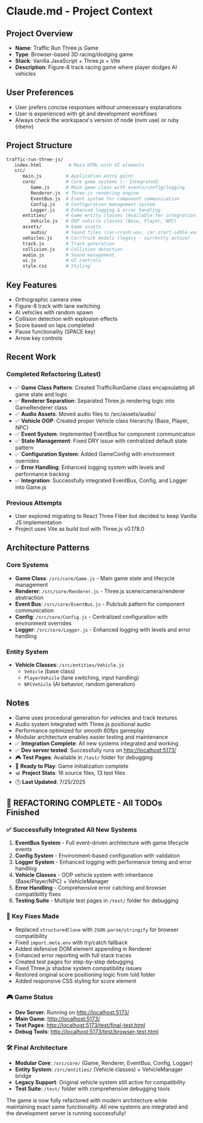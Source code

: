 # Claude.md - Project Context

## Project Overview

- **Name**: Traffic Run Three.js Game
- **Type**: Browser-based 3D racing/dodging game
- **Stack**: Vanilla JavaScript + Three.js + Vite
- **Description**: Figure-8 track racing game where player dodges AI vehicles

## User Preferences

- User prefers concise responses without unnecessary explanations
- User is experienced with git and development workflows
- Always check the workspace's version of node (nvm use) or ruby (rbenv)

## Project Structure

```bash
traffic-run-three-js/
   index.html          # Main HTML with UI elements
   src/
      main.js         # Application entry point
      core/           # Core game systems (✅ Integrated)
         Game.js      # Main game class with events/config/logging
         Renderer.js  # Three.js rendering engine
         EventBus.js  # Event system for component communication
         Config.js    # Configuration management system  
         Logger.js    # Enhanced logging & error handling
      entities/       # Game entity classes (Available for integration)
         Vehicle.js   # OOP vehicle classes (Base, Player, NPC)
      assets/         # Game assets
         audio/       # Sound files (car-crash.wav, car-start-iddle.wav)
      vehicles.js     # Car/Truck models (legacy - currently active)
      track.js        # Track generation
      collision.js    # Collision detection
      audio.js        # Sound management
      ui.js           # UI controls
      style.css       # Styling
```

## Key Features

- Orthographic camera view
- Figure-8 track with lane switching
- AI vehicles with random spawn
- Collision detection with explosion effects
- Score based on laps completed
- Pause functionality (SPACE key)
- Arrow key controls

## Recent Work

### Completed Refactoring (Latest)

- ✅ **Game Class Pattern**: Created TrafficRunGame class encapsulating all game state and logic
- ✅ **Renderer Separation**: Separated Three.js rendering logic into GameRenderer class
- ✅ **Audio Assets**: Moved audio files to /src/assets/audio/
- ✅ **Vehicle OOP**: Created proper Vehicle class hierarchy (Base, Player, NPC)
- ✅ **Event System**: Implemented EventBus for component communication
- ✅ **State Management**: Fixed DRY issue with centralized default state pattern  
- ✅ **Configuration System**: Added GameConfig with environment overrides
- ✅ **Error Handling**: Enhanced logging system with levels and performance tracking
- ✅ **Integration**: Successfully integrated EventBus, Config, and Logger into Game.js

### Previous Attempts

- User explored migrating to React Three Fiber but decided to keep Vanilla JS implementation
- Project uses Vite as build tool with Three.js v0.178.0

## Architecture Patterns

### Core Systems

- **Game Class**: `/src/core/Game.js` - Main game state and lifecycle management
- **Renderer**: `/src/core/Renderer.js` - Three.js scene/camera/renderer abstraction
- **Event Bus**: `/src/core/EventBus.js` - Pub/sub pattern for component communication
- **Config**: `/src/core/Config.js` - Centralized configuration with environment overrides
- **Logger**: `/src/core/Logger.js` - Enhanced logging with levels and error handling

### Entity System

- **Vehicle Classes**: `/src/entities/Vehicle.js`
  - `Vehicle` (base class)
  - `PlayerVehicle` (lane switching, input handling)
  - `NPCVehicle` (AI behavior, random generation)

## Notes

- Game uses procedural generation for vehicles and track textures
- Audio system integrated with Three.js positional audio
- Performance optimized for smooth 60fps gameplay
- Modular architecture enables easier testing and maintenance
- ✅ **Integration Complete**: All new systems integrated and working
- ✅ **Dev server tested**: Successfully runs on <http://localhost:5173/>
- 🎮 **Test Pages**: Available in `/test/` folder for debugging
- 🚀 **Ready to Play**: Game initialization complete
- 📊 **Project Stats**: 16 source files, 13 test files
- 🕒 **Last Updated**: 7/25/2025

## 🎉 REFACTORING COMPLETE - All TODOs Finished

### ✅ Successfully Integrated All New Systems

1. **EventBus System** - Full event-driven architecture with game lifecycle events
2. **Config System** - Environment-based configuration with validation  
3. **Logger System** - Enhanced logging with performance timing and error handling
4. **Vehicle Classes** - OOP vehicle system with inheritance (Base/Player/NPC) + VehicleManager
5. **Error Handling** - Comprehensive error catching and browser compatibility fixes
6. **Testing Suite** - Multiple test pages in `/test/` folder for debugging

### 🔧 Key Fixes Made

- Replaced `structuredClone` with `JSON.parse/stringify` for browser compatibility
- Fixed `import.meta.env` with try/catch fallback
- Added defensive DOM element appending in Renderer
- Enhanced error reporting with full stack traces
- Created test pages for step-by-step debugging
- Fixed Three.js shadow system compatibility issues
- Restored original score positioning logic from !old folder
- Added responsive CSS styling for score element

### 🎮 Game Status

- **Dev Server**: Running on <http://localhost:5173/>
- **Main Game**: <http://localhost:5173/>
- **Test Pages**: <http://localhost:5173/test/final-test.html>
- **Debug Tools**: <http://localhost:5173/test/browser-test.html>

### 🛠 Final Architecture

- **Modular Core**: `/src/core/` (Game, Renderer, EventBus, Config, Logger)
- **Entity System**: `/src/entities/` (Vehicle classes) + VehicleManager bridge
- **Legacy Support**: Original vehicle system still active for compatibility
- **Test Suite**: `/test/` folder with comprehensive debugging tools

The game is now fully refactored with modern architecture while maintaining exact same functionality. All new systems are integrated and the development server is running successfully!
